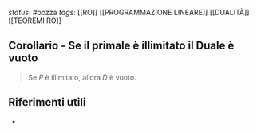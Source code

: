 *status*: #bozza 
*tags*: [[RO]] [[PROGRAMMAZIONE LINEARE]] [[DUALITÀ]] [[TEOREMI RO]]

## Corollario - Se il primale è illimitato il Duale è vuoto

> Se $P$ è illimitato, allora $D$ è vuoto.

## Riferimenti utili

* 